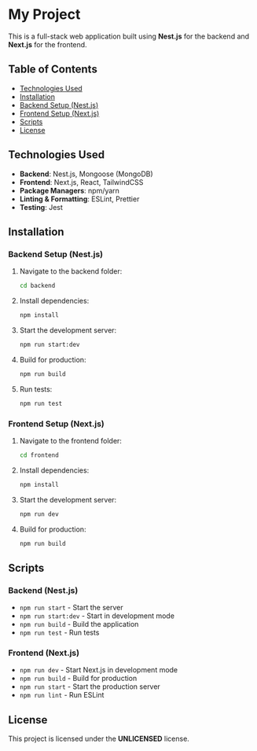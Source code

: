 # My Project

This is a full-stack web application built using **Nest.js** for the backend and **Next.js** for the frontend.

## Table of Contents
- [Technologies Used](#technologies-used)
- [Installation](#installation)
- [Backend Setup (Nest.js)](#backend-setup-nestjs)
- [Frontend Setup (Next.js)](#frontend-setup-nextjs)
- [Scripts](#scripts)
- [License](#license)

## Technologies Used
- **Backend**: Nest.js, Mongoose (MongoDB)
- **Frontend**: Next.js, React, TailwindCSS
- **Package Managers**: npm/yarn
- **Linting & Formatting**: ESLint, Prettier
- **Testing**: Jest

## Installation

### Backend Setup (Nest.js)

1. Navigate to the backend folder:
   ```sh
   cd backend
   ```
2. Install dependencies:
   ```sh
   npm install
   ```
3. Start the development server:
   ```sh
   npm run start:dev
   ```
4. Build for production:
   ```sh
   npm run build
   ```
5. Run tests:
   ```sh
   npm run test
   ```

### Frontend Setup (Next.js)

1. Navigate to the frontend folder:
   ```sh
   cd frontend
   ```
2. Install dependencies:
   ```sh
   npm install
   ```
3. Start the development server:
   ```sh
   npm run dev
   ```
4. Build for production:
   ```sh
   npm run build
   ```

## Scripts

### Backend (Nest.js)
- `npm run start` - Start the server
- `npm run start:dev` - Start in development mode
- `npm run build` - Build the application
- `npm run test` - Run tests

### Frontend (Next.js)
- `npm run dev` - Start Next.js in development mode
- `npm run build` - Build for production
- `npm run start` - Start the production server
- `npm run lint` - Run ESLint

## License
This project is licensed under the **UNLICENSED** license.

